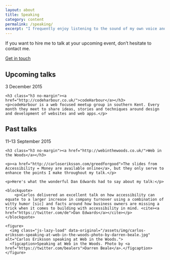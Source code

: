 ```yaml
---
layout: about
title: Speaking
category: content
permalink: /speaking/
excerpt: "I frequently enjoy listening to the sound of my own voice and apparently, so do other people. Fancy that."
---
```


If you want to hire me to talk at your upcoming event, don&rsquo;t hesitate to contact me.

<a href="https://twitter.com/fiinixdesign" class="button button--secondary">Get in touch</a>

<h2 class="h4 subheading">Upcoming talks</h2>

<div class="summary">
	<time datetime="2015-12-03 19:00:00 GMT" class="timestamp timestamp--listing">3 December 2015</time>

	<h3 class="h3 no-margin"><a href="http://codeharbour.co.uk/">codeHarbour</a></h3>
	<p>codeHarbour is a web focused meetup group in southern Kent. Every month they meet to share ideas, stories and techniques around design and development of websites and web apps.</p>
</div>


<h2 class="h4 subheading">Past talks</h2>


<div class="summary">
	<time datetime="2015-09-11/2015-09-13" class="timestamp timestamp--listing">11&ndash;13 September 2015</time>

	<h3 class="h3 no-margin"><a href="http://webinthewoods.co.uk/">Web in the Woods</a></h3>

	<p><a href="http://carloseriksson.com/greedforgood">The slides from Accessibility = Money are available online</a>, but they only serve to enhance the points I make throughout my talk.</p>

	<p>Here's what the wonderful Dan Edwards had to say about my talk:</p>

	<blockquote>
		<p>Carlos delivered an excellent talk on how accessibility can equate to a larger increase in company turnover using a combination of witty humor [sic] and facts around how business owners are missing a trick when it comes to building with accessibility in mind. <cite><a href="https://twitter.com/de">Dan Edwards</a></cite></p>
	</blockquote>

	<figure>
	  <img class="js-lazy-load" data-original="/assets/img/carlos-eriksson-speaking-at-web-in-the-woods-photo-by-darren-beale.jpg" alt="Carlos Eriksson speaking at Web in the Woods.">
	  <figcaption>Speaking at Web in the Woods. Photo by <a href="https://twitter.com/bealers">Darren Beale</a>.</figcaption>
	</figure>
</div>

[codeharbour]: http://codeharbour.co.uk/
[webinthewoods]: http://webinthewoods.co.uk/
[slides]: http://carloseriksson.com/greedforgood
[dan]: https://twitter.com/de